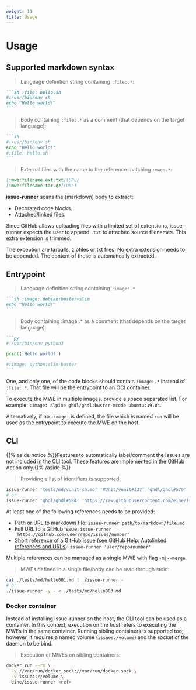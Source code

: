 ```yaml
---
weight: 11
title: Usage
---
```


# Usage

## Supported markdown syntax

> Language definition string containing `:file:.*`:

~~~md
```sh :file: hello.sh
#!/usr/bin/env sh
echo "Hello world!"
```
~~~

> Body containing `:file:.*` as a comment (that depends on the target language):

~~~md
```sh
#!/usr/bin/env sh
echo "Hello world!"
#:file: hello.sh
```
~~~

> External files with the name to the reference matching `:mwe:.*`:

~~~md
[:mwe:filename.ext.txt](URL)
[:mwe:filename.tar.gz](URL)
~~~

**issue-runner** scans the (markdown) body to extract:

- Decorated code blocks.
- Attached/linked files.

<aside class="notice">
Since GitHub allows uploading files with a limited set of extensions, issue-runner expects the user to append <code>.txt</code> to attached source filenames. This extra extension is trimmed.

The exception are tarballs, zipfiles or txt files. No extra extension needs to be appended. The content of these is automatically extracted.
</aside>

## Entrypoint

> Language definition string containing `:image:.*`

~~~md
```sh :image: debian:buster-slim
echo "Hello world!"
```
~~~

> Body containing :image:.* as a comment (that depends on the target language):

~~~md
```py
#!/usr/bin/env python3

print('Hello world!')

#:image: python:slim-buster
```
~~~

One, and only one, of the code blocks should contain `:image:.*` instead of `:file:.*`. That file will be the entrypoint to an OCI container.

<aside class="notice">
To execute the MWE in multiple images, provide a space separated list. For example: <code>:image: alpine ghdl/ghdl:buster-mcode ubuntu:19.04</code>.
</aside>

Alternatively, if no `:image:` is defined, the file which is named `run` will be used as the entrypoint to execute the MWE on the host.

## CLI

{{% aside notice %}}Features to automatically label/comment the issues are not included in the CLI tool. These features are implemented in the GitHub Action only.{{% /aside %}}

> Providing a list of identifiers is supported:

```sh
issue-runner 'tests/md/vunit-sh.md' 'VUnit/vunit#337' 'ghdl/ghdl#579'
# or
issue-runner 'ghdl/ghdl#584' 'https://raw.githubusercontent.com/eine/issue-runner/master/tests/md/vunit-py.md'
```

At least one of the following references needs to be provided:

- Path or URL to markdown file: `issue-runner path/to/markdown/file.md`
- Full URL to a GitHub issue: `issue-runner 'https://github.com/user/repo/issues/number'`
- Short reference of a GitHub issue (see [GitHub Help: Autolinked references and URLs](https://help.github.com/articles/autolinked-references-and-urls/#issues-and-pull-requests)): `issue-runner 'user/repo#number'`

<aside class="notice">
Multiple references can be managed as a single MWE with flag <code>-m|--merge</code>.
</aside>

> MWEs defined in a single file/body can be read through *stdin*:

```sh
cat ./tests/md/hello001.md | ./issue-runner -
# or
./issue-runner -y - < ./tests/md/hello003.md
```

### Docker container

Instead of installing issue-runner on the host, the CLI tool can be used as a container. In this context, execution on the *host* refers to executing the MWEs in the same container. Running sibling containers is supported too; however, it requires a named volume (`issues:/volume`) and the socket of the daemon to be bind.

> Execution of MWEs on sibling containers:

```sh
docker run --rm \
  -v //var/run/docker.sock://var/run/docker.sock \
  -v issues://volume \
  eine/issue-runner <ref>
```
